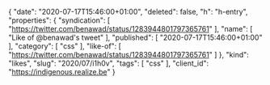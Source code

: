 {
  "date": "2020-07-17T15:46:00+01:00",
  "deleted": false,
  "h": "h-entry",
  "properties": {
    "syndication": [
      "https://twitter.com/benawad/status/1283944801797365761"
    ],
    "name": [
      "Like of @benawad's tweet"
    ],
    "published": [
      "2020-07-17T15:46:00+01:00"
    ],
    "category": [
      "css"
    ],
    "like-of": [
      "https://twitter.com/benawad/status/1283944801797365761"
    ]
  },
  "kind": "likes",
  "slug": "2020/07/i1h0v",
  "tags": [
    "css"
  ],
  "client_id": "https://indigenous.realize.be"
}
